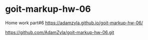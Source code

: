 # goit-markup-hw-06
Home work part#6
https://adamzyla.github.io/goit-markup-hw-06/

https://github.com/AdamZyla/goit-markup-hw-06.git
